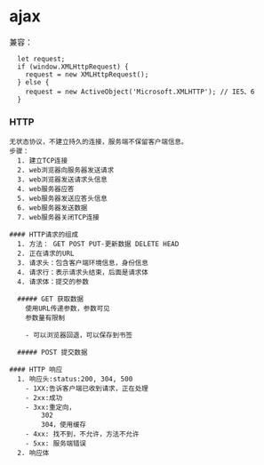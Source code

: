 # ajax
  兼容：
  ```
    let request;
    if (window.XMLHttpRequest) {
      request = new XMLHttpRequest();
    } else {
      request = new ActiveObject('Microsoft.XMLHTTP'); // IE5、6
    }
  ```
  ### HTTP
    无状态协议，不建立持久的连接，服务端不保留客户端信息。
    步骤：
      1. 建立TCP连接
      2. web浏览器向服务器发送请求
      3. web浏览器发送请求头信息
      4. web服务器应答
      5. web服务器发送应答头信息
      6. web服务器发送数据
      7. web服务器关闭TCP连接

    #### HTTP请求的组成
      1. 方法： GET POST PUT-更新数据 DELETE HEAD
      2. 正在请求的URL
      3. 请求头：包含客户端环境信息，身份信息
      4. 请求行：表示请求头结束，后面是请求体
      4. 请求体：提交的参数

      ##### GET 获取数据
        使用URL传递参数，参数可见
        参数量有限制

        - 可以浏览器回退，可以保存到书签

      ##### POST 提交数据

    #### HTTP 响应
      1. 响应头:status:200, 304, 500
        - 1XX:告诉客户端已收到请求，正在处理
        - 2xx:成功
        - 3xx:重定向，
            302
            304，使用缓存
        - 4xx: 找不到，不允许，方法不允许
        - 5xx: 服务端错误
      2. 响应体

